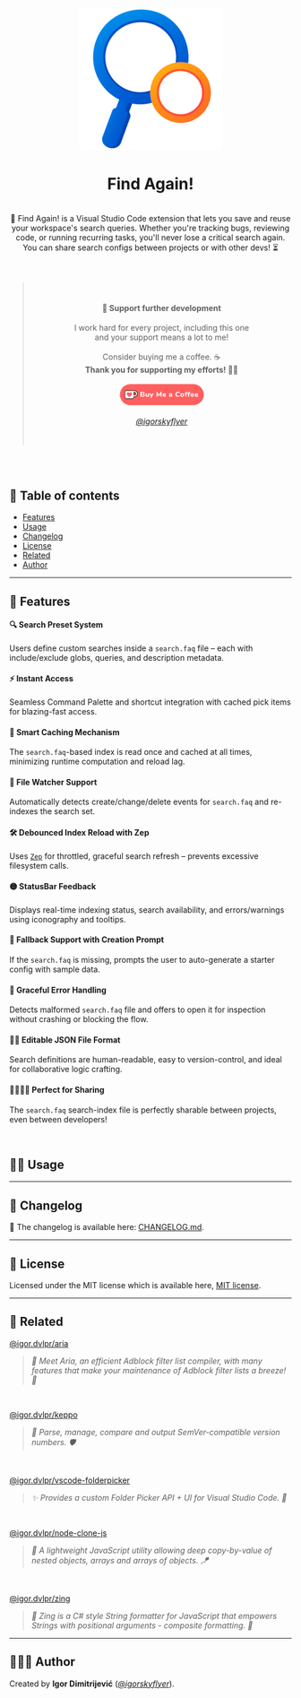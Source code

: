 <div align="center">
  <img src="https://raw.githubusercontent.com/igorskyflyer/vscode-find-again/main/assets/extension.png" alt="Icon of Find Again!, a Visual Studio Code extension" width="256" height="256">
</div>

<h1 align="center">Find Again!</h1>

<br>

<div align="center">
  🔎 Find Again! is a Visual Studio Code extension that lets you save and reuse your workspace's search queries. Whether you're tracking bugs, reviewing code, or running recurring tasks, you'll never lose a critical search again. You can share search configs between projects or with other devs! ⏳
</div>

<br>
<br>

<div align="center">
  <blockquote>
    <br>
    <h4>💖 Support further development</h4>
    <span>I work hard for every project, including this one
    <br>
    and your support means a lot to me!
    <br>
    <br>
    Consider buying me a coffee. ☕
    <br>
    <strong>Thank you for supporting my efforts! 🙏😊</strong></span>
    <br>
    <br>
    <a href="https://ko-fi.com/igorskyflyer" target="_blank"><img src="https://raw.githubusercontent.com/igorskyflyer/igorskyflyer/main/assets/ko-fi.png" alt="Donate to igorskyflyer" width="150"></a>
    <br>
    <br>
    <a href="https://github.com/igorskyflyer"><em>@igorskyflyer</em></a>
    <br>
    <br>
    <br>
  </blockquote>
</div>

<br>
<br>

## 📃 Table of contents

- [Features](#features)
- [Usage](#usage)
- [Changelog](#changelog)
- [License](#license)
- [Related](#related)
- [Author](#author)

---

## 🤖 Features

#### 🔍 Search Preset System
Users define custom searches inside a `search.faq` file – each with include/exclude globs, queries, and description metadata.  


#### ⚡ Instant Access
Seamless Command Palette and shortcut integration with cached pick items for blazing-fast access.  


#### 🧠 Smart Caching Mechanism
The `search.faq`-based index is read once and cached at all times, minimizing runtime computation and reload lag.  


#### 💾 File Watcher Support
Automatically detects create/change/delete events for `search.faq` and re-indexes the search set.  


#### 🛠️ Debounced Index Reload with Zep
Uses [`Zep`](https://www.npmjs.com/package/@igor.dvlpr/zep) for throttled, graceful search refresh – prevents excessive filesystem calls.  


#### 🟡 StatusBar Feedback
Displays real-time indexing status, search availability, and errors/warnings using iconography and tooltips.  


#### 📄 Fallback Support with Creation Prompt
If the `search.faq` is missing, prompts the user to auto-generate a starter config with sample data.  


#### 🚫 Graceful Error Handling
Detects malformed `search.faq` file and offers to open it for inspection without crashing or blocking the flow.  


#### ✍🏻 Editable JSON File Format
Search definitions are human-readable, easy to version-control, and ideal for collaborative logic crafting.  


#### 🫱🏼‍🫲🏼 Perfect for Sharing
The `search.faq` search-index file is perfectly sharable between projects, even between developers!

<br>

## 🕵🏼 Usage

---

## 📝 Changelog

📑 The changelog is available here: [CHANGELOG.md](https://github.com/igorskyflyer/vscode-find-again/blob/main/CHANGELOG.md).

---

## 🪪 License

Licensed under the MIT license which is available here, [MIT license](https://github.com/igorskyflyer/vscode-find-again/blob/main/LICENSE.txt).

---

## 🧬 Related

[@igor.dvlpr/aria](https://www.npmjs.com/package/@igor.dvlpr/aria)

> _🧬 Meet Aria, an efficient Adblock filter list compiler, with many features that make your maintenance of Adblock filter lists a breeze! 🦖_

<br>

[@igor.dvlpr/keppo](https://www.npmjs.com/package/@igor.dvlpr/keppo)

> _🎡 Parse, manage, compare and output SemVer-compatible version numbers. 🛡_

<br>

[@igor.dvlpr/vscode-folderpicker](https://www.npmjs.com/package/@igor.dvlpr/vscode-folderpicker)

> _✨ Provides a custom Folder Picker API + UI for Visual Studio Code. 🎨_

<br>

[@igor.dvlpr/node-clone-js](https://www.npmjs.com/package/@igor.dvlpr/node-clone-js)

> _🧬 A lightweight JavaScript utility allowing deep copy-by-value of nested objects, arrays and arrays of objects. 🪁_

<br>

[@igor.dvlpr/zing](https://www.npmjs.com/package/@igor.dvlpr/zing)

> _🐌 Zing is a C# style String formatter for JavaScript that empowers Strings with positional arguments - composite formatting. 🚀_

---

## 👨🏻‍💻 Author
Created by **Igor Dimitrijević** ([*@igorskyflyer*](https://github.com/igorskyflyer/)).
